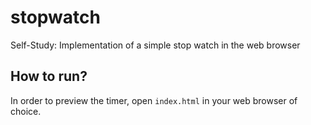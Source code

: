 # stopwatch
Self-Study: Implementation of a simple stop watch in the web browser

## How to run?

In order to preview the timer, open `index.html` in your web browser of choice.
